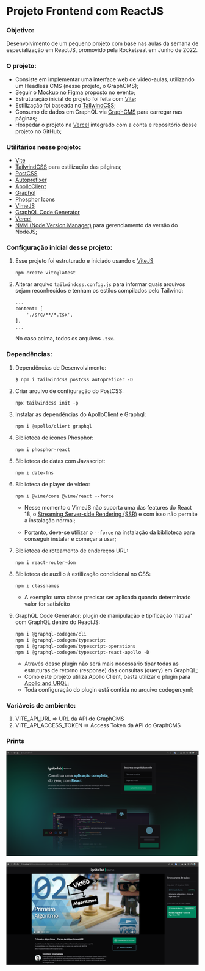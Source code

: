 # Projeto Frontend com ReactJS

### Objetivo:

Desenvolvimento de um pequeno projeto com base nas aulas da semana de especialização em ReactJS, promovido pela Rocketseat em Junho de 2022. 

### O projeto: 

- Consiste em implementar uma interface web de video-aulas, utilizando um Headless CMS (nesse projeto, o GraphCMS); 
- Seguir o [Mockup no Figma](https://www.figma.com/file/jsw3tajCOegJOxVP8KwuyN/Plataforma-de-evento---Ignite-Lab-(Community)?node-id=0%3A1) proposto no evento;
- Estruturação inicial do projeto foi feita com [Vite](https://vitejs.dev/);
- Estilização foi baseada no [TailwindCSS](https://tailwindcss.com/);
- Consumo de dados em GraphQL via [GraphCMS](https://graphcms.com/) para carregar nas páginas;
- Hospedar o projeto na [Vercel](https://vercel.com/) integrado com a conta e repositório desse projeto no GitHub;


### Utilitários nesse projeto:

- [Vite](https://vitejs.dev/)
- [TailwindCSS](https://tailwindcss.com/) para estilização das páginas;
- [PostCSS](https://postcss.org/)
- [Autoprefixer](https://github.com/postcss/autoprefixer)
- [ApolloClient](https://www.apollographql.com/)
- [Graphql](https://graphql.org/)
- [Phosphor Icons](https://phosphoricons.com/)
- [VimeJS](https://vimejs.com/)
- [GraphQL Code Generator](https://www.graphql-code-generator.com/)
- [Vercel](https://vercel.com/)
- [NVM (Node Version Manager)](https://github.com/nvm-sh/nvm#installing-and-updating) para gerenciamento da versão do NodeJS;


### Configuração inicial desse projeto:

1. Esse projeto foi estruturado e iniciado usando o [ViteJS](https://vitejs.dev/)

    ```
    npm create vite@latest
    ```

2. Alterar arquivo `tailwindcss.config.js` para informar quais arquivos sejam reconhecidos e tenham os estilos compilados pelo Tailwind:

    ```
    ...
    content: [
        './src/**/*.tsx',
    ],
    ...
    ```
    No caso acima, todos os arquivos `.tsx`.


### Dependências: 

1. Dependências de Desenvolvimento:

    ```
    $ npm i tailwindcss postcss autoprefixer -D
    ```

2. Criar arquivo de configuração do PostCSS:

    ```
    npx tailwindcss init -p
    ```

3. Instalar as dependências do ApolloClient e Graphql:

    ```
    npm i @apollo/client graphql
    ```

4. Biblioteca de ícones Phosphor:

    ```
    npm i phosphor-react
    ```

5. Biblioteca de datas com Javascript:

    ```
    npm i date-fns
    ```

6. Biblioteca de player de vídeo:

    ```
    npm i @vime/core @vime/react --force
    ```

    - Nesse momento o VimeJS não suporta uma das features do React 18, o [Streaming Server-side Rendering (SSR)](https://nextjs.org/docs/advanced-features/react-18/streaming) e com isso não permite a instalação normal;

    - Portanto, deve-se utilizar o `--force` na instalação da biblioteca para conseguir instalar e começar a usar;

7. Biblioteca de roteamento de endereços URL:

    ```
    npm i react-router-dom
    ```

8. Biblioteca de auxílio à estilização condicional no CSS:

    ```
    npm i classnames
    ```

    - A exemplo: uma classe precisar ser aplicada quando determinado valor for satisfeito

9. GraphQL Code Generator: plugin de manipulação e tipificação 'nativa' com GraphQL dentro do ReactJS:

    ```
    npm i @graphql-codegen/cli
    npm i @graphql-codegen/typescript 
    npm i @graphql-codegen/typescript-operations 
    npm i @graphql-codegen/typescript-react-apollo -D
    ```

    - Através desse plugin não será mais necessário tipar todas as estruturas de retorno (response) das consultas (query) em GraphQL;
    - Como este projeto utiliza Apollo Client, basta utilizar o plugin para [Apollo and URQL](https://www.graphql-code-generator.com/docs/guides/react#apollo-and-urql);
    - Toda configuração do plugin está contida no arquivo codegen.yml;


### Variáveis de ambiente:

1. VITE_API_URL => URL da API do GraphCMS
2. VITE_API_ACCESS_TOKEN => Access Token da API do GraphCMS


### Prints
![Homepage](./prints/subscribe-homepage.png)

![Event page](./prints/event-page.png)
